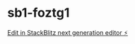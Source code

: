 # sb1-foztg1

[Edit in StackBlitz next generation editor ⚡️](https://stackblitz.com/~/github.com/Balaji-Suryavanshi/sb1-foztg1)